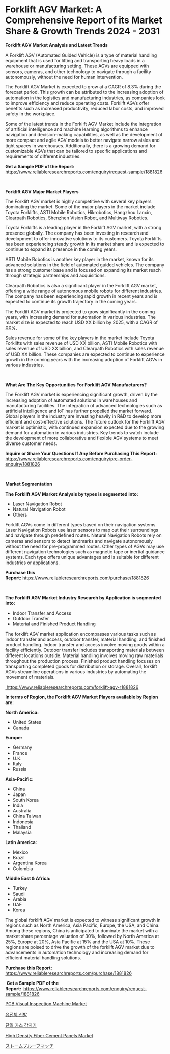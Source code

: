 <p><h1>Forklift AGV Market: A Comprehensive Report of its Market Share & Growth Trends 2024 - 2031</h1></p><p><strong>Forklift AGV Market Analysis and Latest Trends</strong></p>
<p><p>A Forklift AGV (Automated Guided Vehicle) is a type of material handling equipment that is used for lifting and transporting heavy loads in a warehouse or manufacturing setting. These AGVs are equipped with sensors, cameras, and other technology to navigate through a facility autonomously, without the need for human intervention.</p><p>The Forklift AGV Market is expected to grow at a CAGR of 8.3% during the forecast period. This growth can be attributed to the increasing adoption of automation in the logistics and manufacturing industries, as companies look to improve efficiency and reduce operating costs. Forklift AGVs offer benefits such as increased productivity, reduced labor costs, and improved safety in the workplace.</p><p>Some of the latest trends in the Forklift AGV Market include the integration of artificial intelligence and machine learning algorithms to enhance navigation and decision-making capabilities, as well as the development of more compact and agile AGV models to better navigate narrow aisles and tight spaces in warehouses. Additionally, there is a growing demand for customizable AGVs that can be tailored to specific applications and requirements of different industries.</p></p>
<p><strong>Get a Sample PDF of the Report:&nbsp;</strong> <a href="https://www.reliableresearchreports.com/enquiry/request-sample/1881826">https://www.reliableresearchreports.com/enquiry/request-sample/1881826</a></p>
<p>&nbsp;</p>
<p><strong>Forklift AGV Major Market Players</strong></p>
<p><p>The Forklift AGV market is highly competitive with several key players dominating the market. Some of the major players in the market include Toyota Forklifts, ASTI Mobile Robotics, Hikrobotics, Hangzhou Lanxin, Clearpath Robotics, Shenzhen Vision Robot, and Multiway Robotics.</p><p>Toyota Forklifts is a leading player in the Forklift AGV market, with a strong presence globally. The company has been investing in research and development to offer innovative solutions to its customers. Toyota Forklifts has been experiencing steady growth in its market share and is expected to continue to expand its presence in the coming years.</p><p>ASTI Mobile Robotics is another key player in the market, known for its advanced solutions in the field of automated guided vehicles. The company has a strong customer base and is focused on expanding its market reach through strategic partnerships and acquisitions.</p><p>Clearpath Robotics is also a significant player in the Forklift AGV market, offering a wide range of autonomous mobile robots for different industries. The company has been experiencing rapid growth in recent years and is expected to continue its growth trajectory in the coming years.</p><p>The Forklift AGV market is projected to grow significantly in the coming years, with increasing demand for automation in various industries. The market size is expected to reach USD XX billion by 2025, with a CAGR of XX%.</p><p>Sales revenue for some of the key players in the market include Toyota Forklifts with sales revenue of USD XX billion, ASTI Mobile Robotics with sales revenue of USD XX billion, and Clearpath Robotics with sales revenue of USD XX billion. These companies are expected to continue to experience growth in the coming years with the increasing adoption of Forklift AGVs in various industries.</p></p>
<p>&nbsp;</p>
<p><strong>What Are The Key Opportunities For Forklift AGV Manufacturers?</strong></p>
<p><p>The Forklift AGV market is experiencing significant growth, driven by the increasing adoption of automated solutions in warehouses and manufacturing facilities. The integration of advanced technologies such as artificial intelligence and IoT has further propelled the market forward. Global players in the industry are investing heavily in R&D to develop more efficient and cost-effective solutions. The future outlook for the Forklift AGV market is optimistic, with continued expansion expected due to the growing demand for automation in various industries. Key trends to watch include the development of more collaborative and flexible AGV systems to meet diverse customer needs.</p></p>
<p><strong>Inquire or Share Your Questions If Any Before Purchasing This Report:</strong> <a href="https://www.reliableresearchreports.com/enquiry/pre-order-enquiry/1881826">https://www.reliableresearchreports.com/enquiry/pre-order-enquiry/1881826</a></p>
<p>&nbsp;</p>
<p><strong>Market Segmentation</strong></p>
<p><strong>The Forklift AGV Market Analysis by types is segmented into:</strong></p>
<p><ul><li>Laser Navigation Robot</li><li>Natural Navigation Robot</li><li>Others</li></ul></p>
<p><p>Forklift AGVs come in different types based on their navigation systems. Laser Navigation Robots use laser sensors to map out their surroundings and navigate through predefined routes. Natural Navigation Robots rely on cameras and sensors to detect landmarks and navigate autonomously without the need for pre-programmed routes. Other types of AGVs may use different navigation technologies such as magnetic tape or inertial guidance systems. Each type offers unique advantages and is suitable for different industries or applications.</p></p>
<p><strong>Purchase this Report:&nbsp;</strong><a href="https://www.reliableresearchreports.com/purchase/1881826">https://www.reliableresearchreports.com/purchase/1881826</a></p>
<p>&nbsp;</p>
<p><strong>The Forklift AGV Market Industry Research by Application is segmented into:</strong></p>
<p><ul><li>Indoor Transfer and Access</li><li>Outdoor Transfer</li><li>Material and Finished Product Handling</li></ul></p>
<p><p>The forklift AGV market application encompasses various tasks such as indoor transfer and access, outdoor transfer, material handling, and finished product handling. Indoor transfer and access involve moving goods within a facility efficiently. Outdoor transfer includes transporting materials between different locations outside. Material handling involves moving raw materials throughout the production process. Finished product handling focuses on transporting completed goods for distribution or storage. Overall, forklift AGVs streamline operations in various industries by automating the movement of materials.</p></p>
<p><a href="https://www.reliableresearchreports.com/forklift-agv-r1881826">&nbsp;https://www.reliableresearchreports.com/forklift-agv-r1881826</a></p>
<p><strong>In terms of Region, the Forklift AGV Market Players available by Region are:</strong></p>
<p>
    <p> <strong> North America: </strong>
        <ul>
            <li>United States</li>
            <li>Canada</li>
        </ul>
        </p> 
    <p> <strong> Europe: </strong>
        <ul>
            <li>Germany</li>
            <li>France</li>
            <li>U.K.</li>
            <li>Italy</li>
            <li>Russia</li>
        </ul>
        </p> 
    <p> <strong> Asia-Pacific: </strong>
        <ul>
            <li>China</li>
            <li>Japan</li>
            <li>South Korea</li>
            <li>India</li>
            <li>Australia</li>
            <li>China Taiwan</li>
            <li>Indonesia</li>
            <li>Thailand</li>
            <li>Malaysia</li>
        </ul>
        </p> 
    <p> <strong> Latin America: </strong>
        <ul>
            <li>Mexico</li>
            <li>Brazil</li>
            <li>Argentina Korea</li>
            <li>Colombia</li>
        </ul>
        </p> 
    <p> <strong> Middle East & Africa: </strong>
        <ul>
            <li>Turkey</li>
            <li>Saudi</li>
            <li>Arabia</li>
            <li>UAE</li>
            <li>Korea</li>
        </ul>
    </p>
    </p>
<p><p>The global forklift AGV market is expected to witness significant growth in regions such as North America, Asia Pacific, Europe, the USA, and China. Among these regions, China is anticipated to dominate the market with a market share percentage valuation of 30%, followed by North America at 25%, Europe at 20%, Asia Pacific at 15% and the USA at 10%. These regions are poised to drive the growth of the forklift AGV market due to advancements in automation technology and increasing demand for efficient material handling solutions.</p></p>
<p><strong>Purchase this Report: </strong><a href="https://www.reliableresearchreports.com/purchase/1881826">https://www.reliableresearchreports.com/purchase/1881826</a></p>
<p>&nbsp;<strong>Get a Sample PDF of the Report:&nbsp;&nbsp;</strong><a href="https://www.reliableresearchreports.com/enquiry/request-sample/1881826">https://www.reliableresearchreports.com/enquiry/request-sample/1881826</a></p>
<p><strong></strong></p>
<p><p><a href="https://github.com/dimitrishawkinswaynenp91rgz/Market-Research-Report-List-2/blob/main/pcb-visual-inspection-machine-market.md">PCB Visual Inspection Machine Market</a></p><p><a href="https://github.com/shade463/Market-Research-Report-List-1/blob/main/138144933945.md">유전체 신발</a></p><p><a href="https://github.com/FelipeGrrady654556/Market-Research-Report-List-1/blob/main/786920333944.md">단일 가스 감지기</a></p><p><a href="https://issuu.com/reportprime-2/docs/high-density-fiber-cement-panels-market-size-2030.">High Density Fiber Cement Panels Market</a></p><p><a href="https://github.com/charm854/Market-Research-Report-List-1/blob/main/276627937878.md">ストームプルーフマッチ</a></p></p>